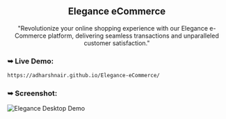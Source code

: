 <div align="center">
  <h2 align="center">Elegance eCommerce</h2>
  
  "Revolutionize your online shopping experience with our Elegance e-Commerce platform, delivering seamless transactions and unparalleled customer satisfaction."
</div>

### ➥ Live Demo: 

``` bash
https://adharshnair.github.io/Elegance-eCommerce/
```


### ➥ Screenshot: 

![Elegance Desktop Demo](screenshot.png)
